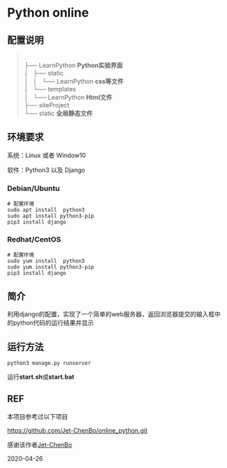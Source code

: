 # Python online

## 配置说明

>.  
├── LearnPython            **Python实验界面**  
│   ├── static  
│   │   └── LearnPython    **css等文件**  
│   └── templates  
│       └── LearnPython    **Html文件**  
├── siteProject  
└── static              **全局静态文件**  


## 环境要求

系统：Linux 或者 Window10

软件：Python3 以及 Django

### Debian/Ubuntu
```shell
# 配置环境
sudo apt install  python3
sudo apt install python3-pip
pip3 install django
```

### Redhat/CentOS
```shell
# 配置环境
sudo yum install  python3
sudo yum install python3-pip
pip3 install django
```

## 简介

利用django的配置，实现了一个简单的web服务器，返回浏览器提交的输入框中的python代码的运行结果并显示

## 运行方法
```shell
python3 manage.py runserver
```
运行**start.sh**或**start.bat**

## REF

本项目参考过以下项目

https://github.com/Jet-ChenBo/online_python.git

感谢该作者[Jet-ChenBo](https://github.com/Jet-ChenBo)

2020-04-26